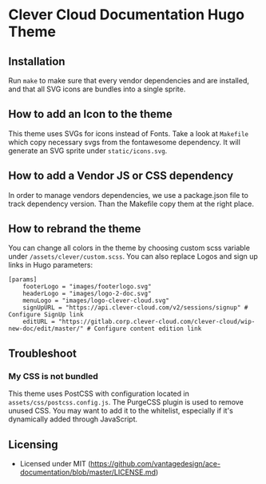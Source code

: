 # Clever Cloud Documentation Hugo Theme

## Installation

Run `make` to make sure that every vendor dependencies and are installed, and that all SVG icons are bundles into a single sprite.

## How to add an Icon to the theme

This theme uses SVGs for icons instead of Fonts. Take a look at `Makefile` which copy necessary svgs from the fontawesome dependency. It will generate an SVG sprite under `static/icons.svg`.

## How to add a Vendor JS or CSS dependency

In order to manage vendors dependencies, we use a package.json file to track dependency version. Than the Makefile copy them at the right place.

## How to rebrand the theme

You can change all colors in the theme by choosing custom scss variable under `/assets/clever/custom.scss`. You can also replace Logos and sign up links in Hugo parameters:

```
[params]
	footerLogo = "images/footerlogo.svg"
	headerLogo = "images/logo-2-doc.svg"
	menuLogo = "images/logo-clever-cloud.svg"
	signUpURL = "https://api.clever-cloud.com/v2/sessions/signup" # Configure SignUp link
	editURL = "https://gitlab.corp.clever-cloud.com/clever-cloud/wip-new-doc/edit/master/" # Configure content edition link
```
## Troubleshoot

### My CSS is not bundled

This theme uses PostCSS with configuration located in `assets/css/postcss.config.js`. The PurgeCSS plugin is used to remove unused CSS. You may want to add it to the whitelist, especially if it's dynamically added through JavaScript.

## Licensing

- Licensed under MIT (https://github.com/vantagedesign/ace-documentation/blob/master/LICENSE.md)


